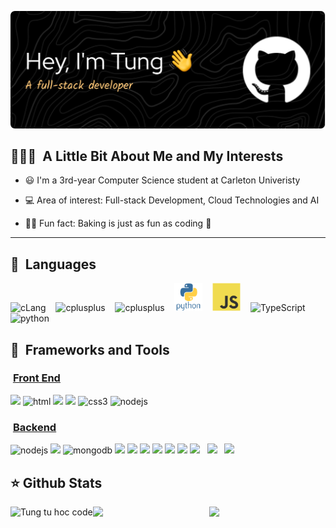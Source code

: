 <p align="center">
  <img src="https://github.com/tungtuhoccode/tungtuhoccode/blob/main/github-header-image.png"/>
</p>

<h2> 👨🏻‍💻 &nbsp;A Little Bit About Me and My Interests</h2>

* 😃 I'm a 3rd-year Computer Science student at Carleton Univeristy

* 💻 Area of interest: Full-stack Development, Cloud Technologies and AI 

* 👨‍🍳 Fun fact:  Baking is just as fun as coding 🥐 

---  
  
<h2> 🚀 &nbsp;Languages</h2>
<p align="left">

<!-- C --> 
<img src="https://cdn.jsdelivr.net/gh/devicons/devicon/icons/c/c-original.svg" alt="cLang" width="45" height="45"/>
&nbsp;&nbsp;

<!-- C++ --> 
<img src="https://cdn.jsdelivr.net/gh/devicons/devicon/icons/cplusplus/cplusplus-original.svg" alt="cplusplus" width="45" height="45"/>
&nbsp;&nbsp;

<!--Java-->
<img src="https://cdn.jsdelivr.net/gh/devicons/devicon@latest/icons/java/java-original-wordmark.svg"  alt="cplusplus" width="45" height="45"/>
&nbsp;&nbsp;


<!-- Python --> 
<img src="https://raw.githubusercontent.com/devicons/devicon/master/icons/python/python-original-wordmark.svg" alt="python" width="45" height="45"/>
&nbsp;&nbsp;

<!-- Javascript --> 
<img src="https://raw.githubusercontent.com/devicons/devicon/master/icons/javascript/javascript-original.svg" alt="javascript" width="45" height="45" />
&nbsp;&nbsp;

<!-- TypeScript --> 
<img src="https://cdn.jsdelivr.net/gh/devicons/devicon@latest/icons/typescript/typescript-original.svg" alt="TypeScript" width="45" height="45"/>
&nbsp;&nbsp;

<!-- Haskell --> 
<img src="https://cdn.jsdelivr.net/gh/devicons/devicon@latest/icons/haskell/haskell-original.svg" alt="python" width="45" height="45"/>
&nbsp;&nbsp;


</p>
<h2> 🔧 &nbsp;Frameworks and Tools</h2>
<h3>&nbsp;<ins>Front End</ins></h3>
<p align="left">

<!-- React -->
<img src="https://img.shields.io/badge/React-20232A?style=for-the-badge&logo=react&logoColor=61DAFB" />
          
<!--HTML-->
<img src="https://img.shields.io/badge/HTML5-E34F26?style=for-the-badge&logo=html5&logoColor=white" alt="html" />

<!--CSS-->
<img src="https://img.shields.io/badge/CSS3-1572B6?style=for-the-badge&logo=css3&logoColor=white"/>

<!--SASS-->
<img src="https://img.shields.io/badge/Sass-CC6699?style=for-the-badge&logo=sass&logoColor=white"/>

<!--TailwindCSS-->
<img src="https://img.shields.io/badge/Tailwind_CSS-38B2AC?style=for-the-badge&logo=tailwind-css&logoColor=white" alt="css3"/>

<!--Material UI-->
<img src="https://img.shields.io/badge/Material--UI-0081CB?style=for-the-badge&logo=material-ui&logoColor=white" alt="nodejs"/>
</p>

<h3>&nbsp;<ins>Backend</ins></h3>
<p>
<!--NodeJS-->
<img src="https://img.shields.io/badge/Node.js-43853D?style=for-the-badge&logo=node.js&logoColor=white" alt="nodejs"/>

<!--NodeJS-->
<img src="https://img.shields.io/badge/Express.js-404D59?style=for-the-badge"/>
          
<!--MongoDB-->
<img src="https://img.shields.io/badge/MongoDB-4EA94B?style=for-the-badge&logo=mongodb&logoColor=white"  alt="mongodb" />
          
<!--PostgreSQL-->
<img src="https://img.shields.io/badge/PostgreSQL-316192?style=for-the-badge&logo=postgresql&logoColor=white"/>

<!--Docker-->
<img src="https://img.shields.io/badge/docker-%230db7ed.svg?style=for-the-badge&logo=docker&logoColor=white"/>

<!--Kubernetes-->
<img src="https://img.shields.io/badge/kubernetes-%23326ce5.svg?style=for-the-badge&logo=kubernetes&logoColor=white"/>

<!--AWS-->
<img src="https://img.shields.io/badge/Amazon_AWS-FF9900?style=for-the-badge&logo=amazonaws&logoColor=white"/>

<!--Firebase-->
<img src="https://img.shields.io/badge/Firebase-039BE5?style=for-the-badge&logo=Firebase&logoColor=white" />
          
<!--Linux-->
<img src="https://img.shields.io/badge/Linux-FCC624?style=for-the-badge&logo=linux&logoColor=black"/>       

<!--Git-->
<img src="https://img.shields.io/badge/GIT-E44C30?style=for-the-badge&logo=git&logoColor=white"/>
&nbsp;

<!--Bash-->
<img src="https://img.shields.io/badge/Shell_Script-121011?style=for-the-badge&logo=gnu-bash&logoColor=white"/>
&nbsp;

<!--Postman-->
<img src="https://img.shields.io/badge/Postman-FF6C37?style=for-the-badge&logo=postman&logoColor=white"/>
          
</p>

<h2>⭐️ Github Stats</h2>
<p float="left">
  <img align="left" src="https://tung-github-readme-stats.vercel.app/api?username=tungtuhoccode&show_icons=true&theme=radical" alt="Tung tu hoc code" />
  <img align="left" src="https://tung-github-readme-stats.vercel.app/api/top-langs/?username=tungtuhoccode&layout=compact&langs_count=8" height="195"/>
</p>



<p align="center">
  <img src="https://capsule-render.vercel.app/api?type=waving&color=gradient&height=100&section=footer"/>
</p>


